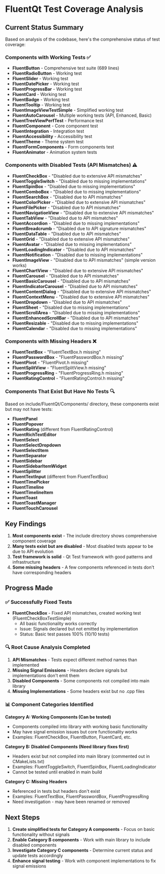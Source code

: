 # FluentQt Test Coverage Analysis

## Current Status Summary

Based on analysis of the codebase, here's the comprehensive status of test coverage:

### Components with Working Tests ✅

- **FluentButton** - Comprehensive test suite (689 lines)
- **FluentRadioButton** - Working test
- **FluentSlider** - Working test
- **FluentDatePicker** - Working test
- **FluentProgressBar** - Working test
- **FluentCard** - Working test
- **FluentBadge** - Working test
- **FluentTooltip** - Working test
- **FluentImageViewTestSimple** - Simplified working test
- **FluentAutoCarousel** - Multiple working tests (API, Enhanced, Basic)
- **FluentTreeViewPerfTest** - Performance test
- **FluentComponent** - Core component test
- **FluentIntegration** - Integration test
- **FluentAccessibility** - Accessibility test
- **FluentTheme** - Theme system test
- **FluentFormComponents** - Form components test
- **FluentAnimator** - Animation system tests

### Components with Disabled Tests (API Mismatches) ⚠️

- **FluentCheckBox** - "Disabled due to extensive API mismatches"
- **FluentToggleSwitch** - "Disabled due to missing implementations"
- **FluentSpinBox** - "Disabled due to missing implementations"
- **FluentComboBox** - "Disabled due to missing implementations"
- **FluentSearchBox** - "Disabled due to API mismatches"
- **FluentColorPicker** - "Disabled due to extensive API mismatches"
- **FluentFilePicker** - "Disabled due to API mismatches"
- **FluentNavigationView** - "Disabled due to extensive API mismatches"
- **FluentTabView** - "Disabled due to API mismatches"
- **FluentAccordion** - "Disabled due to missing implementations"
- **FluentBreadcrumb** - "Disabled due to API signature mismatches"
- **FluentDataTable** - "Disabled due to API mismatches"
- **FluentGrid** - "Disabled due to extensive API mismatches"
- **FluentAvatar** - "Disabled due to missing implementations"
- **FluentLoadingIndicator** - "Disabled due to API mismatches"
- **FluentNotification** - "Disabled due to missing implementations"
- **FluentImageView** - "Disabled due to API mismatches" (simple version works)
- **FluentChartView** - "Disabled due to extensive API mismatches"
- **FluentCarousel** - "Disabled due to API mismatches"
- **FluentBasicCarousel** - "Disabled due to API mismatches"
- **FluentIndicatorCarousel** - "Disabled due to API mismatches"
- **FluentContentDialog** - "Disabled due to extensive API mismatches"
- **FluentContextMenu** - "Disabled due to extensive API mismatches"
- **FluentDropdown** - "Disabled due to API mismatches"
- **FluentSheet** - "Disabled due to missing implementations"
- **FluentScrollArea** - "Disabled due to missing implementations"
- **FluentEnhancedScrollBar** - "Disabled due to API mismatches"
- **FluentResizable** - "Disabled due to missing implementations"
- **FluentCalendar** - "Disabled due to missing implementations"

### Components with Missing Headers ❌

- **FluentTextBox** - "FluentTextBox.h missing"
- **FluentPasswordBox** - "FluentPasswordBox.h missing"
- **FluentPivot** - "FluentPivot.h missing"
- **FluentSplitView** - "FluentSplitView.h missing"
- **FluentProgressRing** - "FluentProgressRing.h missing"
- **FluentRatingControl** - "FluentRatingControl.h missing"

### Components That Exist But Have No Tests 🔍

Based on include/FluentQt/Components/ directory, these components exist but may not have tests:

- **FluentPanel**
- **FluentPopover**
- **FluentRating** (different from FluentRatingControl)
- **FluentRichTextEditor**
- **FluentSelect**
- **FluentSelectDropdown**
- **FluentSelectItem**
- **FluentSeparator**
- **FluentSidebar**
- **FluentSidebarItemWidget**
- **FluentSplitter**
- **FluentTextInput** (different from FluentTextBox)
- **FluentTimePicker**
- **FluentTimeline**
- **FluentTimelineItem**
- **FluentToast**
- **FluentToastManager**
- **FluentTouchCarousel**

## Key Findings

1. **Most components exist** - The include directory shows comprehensive component coverage
2. **Many tests exist but are disabled** - Most disabled tests appear to be due to API evolution
3. **Test framework is solid** - Qt Test framework with good patterns and infrastructure
4. **Some missing headers** - A few components referenced in tests don't have corresponding headers

## Progress Made

### ✅ Successfully Fixed Tests

- **FluentCheckBox** - Fixed API mismatches, created working test (FluentCheckBoxTestSimple)
  - All basic functionality works correctly
  - Issue: Signals declared but not emitted by implementation
  - Status: Basic test passes 100% (10/10 tests)

### 🔍 Root Cause Analysis Completed

1. **API Mismatches** - Tests expect different method names than implemented
2. **Missing Signal Emissions** - Headers declare signals but implementations don't emit them
3. **Disabled Components** - Some components not compiled into main library
4. **Missing Implementations** - Some headers exist but no .cpp files

### 📊 Component Categories Identified

**Category A: Working Components (Can be tested)**

- Components compiled into library with working basic functionality
- May have signal emission issues but core functionality works
- Examples: FluentCheckBox, FluentButton, FluentCard, etc.

**Category B: Disabled Components (Need library fixes first)**

- Headers exist but not compiled into main library (commented out in CMakeLists.txt)
- Examples: FluentToggleSwitch, FluentSpinBox, FluentLoadingIndicator
- Cannot be tested until enabled in main build

**Category C: Missing Headers**

- Referenced in tests but headers don't exist
- Examples: FluentTextBox, FluentPasswordBox, FluentProgressRing
- Need investigation - may have been renamed or removed

## Next Steps

1. **Create simplified tests for Category A components** - Focus on basic functionality without
   signals
2. **Enable Category B components** - Work with main library to include disabled components
3. **Investigate Category C components** - Determine current status and update tests accordingly
4. **Enhance signal testing** - Work with component implementations to fix signal emissions
